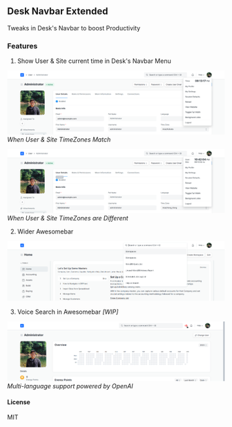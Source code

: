 ## Desk Navbar Extended

Tweaks in Desk's Navbar to boost Productivity

### Features

1. Show User & Site current time in Desk's Navbar Menu

![](./.github/assets/same-time_zone.png)
*When User & Site TimeZones Match*

![](./.github/assets/different-time_zone.png)
*When User & Site TimeZones are Different*

2. Wider Awesomebar

![](./.github/assets/wider-awesomebar.png)

3. Voice Search in Awesomebar _[WIP]_

![](./.github/assets/audio_search-awesomebar.png)
*Multi-language support powered by OpenAI*

#### License

MIT